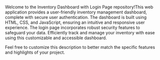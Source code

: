 Welcome to the Inventory Dashboard with Login Page repository!This web application provides a user-friendly inventory management dashboard,
complete with secure user authentication. The dashboard is built using HTML, CSS, and JavaScript, ensuring an intuitive and responsive user 
experience. The login page incorporates robust security features to safeguard your data. Efficiently track and manage your inventory with ease
 using this customizable and accessible dashboard.

Feel free to customize this description to better match the specific features and highlights of your project.
